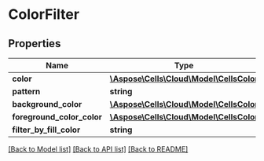 # ColorFilter

## Properties
Name | Type | Description | Notes
------------ | ------------- | ------------- | -------------
**color** | [**\Aspose\Cells\Cloud\Model\CellsColor**](CellsColor.md) |  | [optional] 
**pattern** | **string** |  | [optional] 
**background_color** | [**\Aspose\Cells\Cloud\Model\CellsColor**](CellsColor.md) |  | [optional] 
**foreground_color_color** | [**\Aspose\Cells\Cloud\Model\CellsColor**](CellsColor.md) |  | [optional] 
**filter_by_fill_color** | **string** |  | [optional] 

[[Back to Model list]](../README.md#documentation-for-models) [[Back to API list]](../README.md#documentation-for-api-endpoints) [[Back to README]](../README.md)


